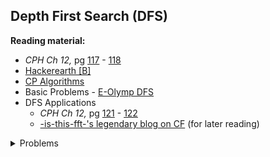 ## Depth First Search (DFS)

**Reading material:**
* *CPH Ch 12,* pg [117](https://cses.fi/book/book.pdf#page=127) - [118](https://cses.fi/book/book.pdf#page=128)
* [Hackerearth [B]](https://www.hackerearth.com/practice/algorithms/graphs/depth-first-search/tutorial/)
* [CP Algorithms](https://cp-algorithms.com/graph/depth-first-search.html)
* Basic Problems - [E-Olymp DFS](https://www.e-olymp.com/en/contests/9116)
* DFS Applications
    * *CPH Ch 12,* pg [121](https://cses.fi/book/book.pdf#page=131) - [122](https://cses.fi/book/book.pdf#page=132)
    * [-is-this-fft-'s legendary blog on CF](https://codeforces.com/blog/entry/68138) (for later reading)

<details>
<summary>Problems</summary>
<ul>
    <li><a href="https://codeforces.com/problemset/problem/1143/C">CF 1143 C</a></li>
    <li><a href="https://codeforces.com/problemset/problem/277/A">CF 277 A</a></li>
    <li><a href="https://codeforces.com/problemset/problem/1130/C">CF 1130 C</a></li>
    <li><a href="https://codeforces.com/problemset/problem/580/C">CF 580 C</a></li>
    <li><a href="https://codeforces.com/problemset/problem/510/B">CF 510 B</a></li>
    <li><a href="https://codeforces.com/problemset/problem/839/C">CF 839 C</a></li>
    <li><a href="https://codeforces.com/problemset/problem/1325/C">CF 1325 C</a></li>
    <li><a href="https://www.spoj.com/problems/BUGLIFE/">Spoj BUGLIFE</a></li>
    <li><a href="https://codeforces.com/problemset/problem/687/A">CF 687 A</a></li>
    <li><a href="https://codeforces.com/problemset/problem/1176/E">CF 1176 E</a></li>
</ul>
</details>
